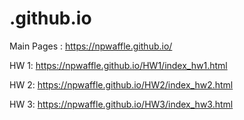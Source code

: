 # .github.io
Main Pages : https://npwaffle.github.io/
>
HW 1: https://npwaffle.github.io/HW1/index_hw1.html
>
HW 2: https://npwaffle.github.io/HW2/index_hw2.html
>
HW 3: https://npwaffle.github.io/HW3/index_hw3.html